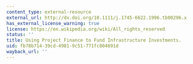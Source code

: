 ```yaml
---
content_type: external-resource
external_url: http://dx.doi.org/10.1111/j.1745-6622.1996.tb00296.x
has_external_license_warning: true
license: https://en.wikipedia.org/wiki/All_rights_reserved
status: ''
title: Using Project Finance to Fund Infrastructure Investments.
uid: fb78b714-39cd-4981-9c51-771fc804691d
wayback_url: ''
---
```

